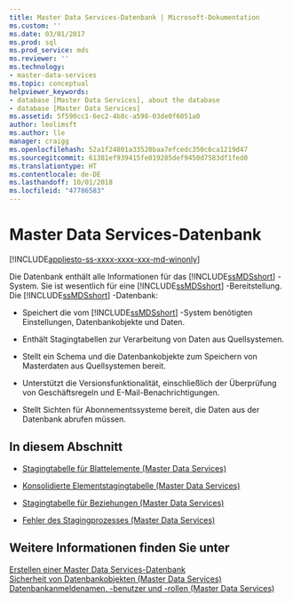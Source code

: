 ```yaml
---
title: Master Data Services-Datenbank | Microsoft-Dokumentation
ms.custom: ''
ms.date: 03/01/2017
ms.prod: sql
ms.prod_service: mds
ms.reviewer: ''
ms.technology:
- master-data-services
ms.topic: conceptual
helpviewer_keywords:
- database [Master Data Services], about the database
- database [Master Data Services]
ms.assetid: 5f590cc1-6ec2-4b8c-a598-03de0f6051a0
author: leolimsft
ms.author: lle
manager: craigg
ms.openlocfilehash: 52a1f24801a33520baa7efcedc350c6ca1219d47
ms.sourcegitcommit: 61381ef939415fe019285def9450d7583df1fed0
ms.translationtype: HT
ms.contentlocale: de-DE
ms.lasthandoff: 10/01/2018
ms.locfileid: "47786583"
---
```

# <a name="master-data-services-database"></a>Master Data Services-Datenbank

[!INCLUDE[appliesto-ss-xxxx-xxxx-xxx-md-winonly](../includes/appliesto-ss-xxxx-xxxx-xxx-md-winonly.md)]

  Die Datenbank enthält alle Informationen für das [!INCLUDE[ssMDSshort](../includes/ssmdsshort-md.md)] -System. Sie ist wesentlich für eine [!INCLUDE[ssMDSshort](../includes/ssmdsshort-md.md)] -Bereitstellung. Die [!INCLUDE[ssMDSshort](../includes/ssmdsshort-md.md)] -Datenbank:  
  
-   Speichert die vom [!INCLUDE[ssMDSshort](../includes/ssmdsshort-md.md)] -System benötigten Einstellungen, Datenbankobjekte und Daten.  
  
-   Enthält Stagingtabellen zur Verarbeitung von Daten aus Quellsystemen.  
  
-   Stellt ein Schema und die Datenbankobjekte zum Speichern von Masterdaten aus Quellsystemen bereit.  
  
-   Unterstützt die Versionsfunktionalität, einschließlich der Überprüfung von Geschäftsregeln und E-Mail-Benachrichtigungen.  
  
-   Stellt Sichten für Abonnementssysteme bereit, die Daten aus der Datenbank abrufen müssen.  
  
## <a name="in-this-section"></a>In diesem Abschnitt  
  
-   [Stagingtabelle für Blattelemente &#40;Master Data Services&#41;](../master-data-services/leaf-member-staging-table-master-data-services.md)  
  
-   [Konsolidierte Elementstagingtabelle &#40;Master Data Services&#41;](../master-data-services/consolidated-member-staging-table-master-data-services.md)  
  
-   [Stagingtabelle für Beziehungen &#40;Master Data Services&#41;](../master-data-services/relationship-staging-table-master-data-services.md)  
  
-   [Fehler des Stagingprozesses &#40;Master Data Services&#41;](../master-data-services/staging-process-errors-master-data-services.md)  
  
## <a name="see-also"></a>Weitere Informationen finden Sie unter  
 [Erstellen einer Master Data Services-Datenbank](../master-data-services/install-windows/create-a-master-data-services-database.md)   
 [Sicherheit von Datenbankobjekten &#40;Master Data Services&#41;](../master-data-services/database-object-security-master-data-services.md)   
 [Datenbankanmeldenamen, -benutzer und -rollen &#40;Master Data Services&#41;](../master-data-services/database-logins-users-and-roles-master-data-services.md)  
  
  

